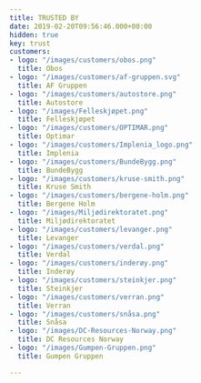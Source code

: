 ```yaml
---
title: TRUSTED BY​
date: 2019-02-20T09:56:46.000+00:00
hidden: true
key: trust
customers:
- logo: "/images/customers/obos.png"
  title: Obos
- logo: "/images/customers/af-gruppen.svg"
  title: AF Gruppen
- logo: "/images/customers/autostore.png"
  title: Autostore
- logo: "/images/Felleskjøpet.png"
  title: Felleskjøpet
- logo: "/images/customers/OPTIMAR.png"
  title: Optimar
- logo: "/images/customers/Implenia_logo.png"
  title: Implenia
- logo: "/images/customers/BundeBygg.png"
  title: BundeBygg
- logo: "/images/customers/kruse-smith.png"
  title: Kruse Smith
- logo: "/images/customers/bergene-holm.png"
  title: Bergene Holm
- logo: "/images/Miljødirektoratet.png"
  title: Miljødirektoratet
- logo: "/images/customers/levanger.png"
  title: Levanger
- logo: "/images/customers/verdal.png"
  title: Verdal
- logo: "/images/customers/inderøy.png"
  title: Inderøy
- logo: "/images/customers/steinkjer.png"
  title: Steinkjer
- logo: "/images/customers/verran.png"
  title: Verran
- logo: "/images/customers/snåsa.png"
  title: Snåsa
- logo: "/images/DC-Resources-Norway.png"
  title: DC Resources Norway
- logo: "/images/Gumpen-Gruppen.png"
  title: Gumpen Gruppen

---
```

